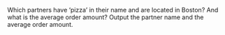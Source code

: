 Which partners have ‘pizza’ in their name and are located in Boston? 
And what is the average order amount? Output the partner name and the average order amount.